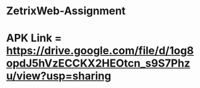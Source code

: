 # ZetrixWeb-Assignment
# APK Link = https://drive.google.com/file/d/1og8opdJ5hVzECCKX2HEOtcn_s9S7Phzu/view?usp=sharing
